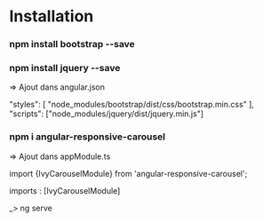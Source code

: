 # Installation

### npm install bootstrap --save 

### npm install jquery --save

=> Ajout dans angular.json

"styles": [
              "node_modules/bootstrap/dist/css/bootstrap.min.css"
            ],
"scripts": ["node_modules/jquery/dist/jquery.min.js"]


### npm i angular-responsive-carousel

=> Ajout dans appModule.ts

import {IvyCarouselModule} from 'angular-responsive-carousel';

imports : [IvyCarouselModule]

 _> ng serve
